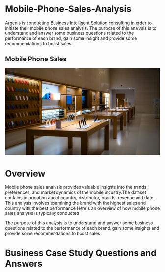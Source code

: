 # Mobile-Phone-Sales-Analysis
Argenis is conducting Business Intelligent Solution consulting in order to initiate their mobile phone sales analysis. The purpose of this analysis is to understand and answer some business questions related to the performance of each brand, gain some insight and provide some recommendations to boost sales
## Mobile Phone Sales
![](phone_store.jpg)
# Overview
Mobile phone sales analysis provides valuable insights into the trends, preferences, and market dynamics of the mobile industry.The dataset contains information about country, distributor, brands, revenue and date. This analysis involves examining the brand with the highest sales and country with the best performance Here's an overview of how mobile phone sales analysis is typically conducted

The purpose of this analysis is to understand and answer some business questions related to the performance of each brand, gain some insights and provide some recommendations to boost sales
# Business Case Study Questions and Answers
